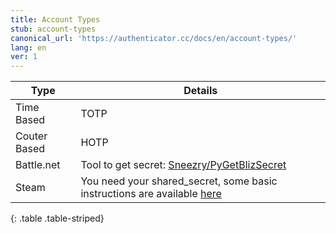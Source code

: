```yaml
---
title: Account Types
stub: account-types
canonical_url: 'https://authenticator.cc/docs/en/account-types/'
lang: en
ver: 1
---
```


| Type | Details | 
| ---- | ------ |
| Time Based | TOTP | 
| Couter Based | HOTP |
| Battle.net | Tool to get secret: [Sneezry/PyGetBlizSecret](https://github.com/Sneezry/PyGetBlizSecret/) |
| Steam | You need your shared_secret, some basic instructions are available [here](https://github.com/SteamTimeIdler/stidler/wiki/Getting-your-%27shared_secret%27-code-for-use-with-Auto-Restarter-on-Mobile-Authentication#getting-shared-secret-from-android-windows) |
{: .table .table-striped}